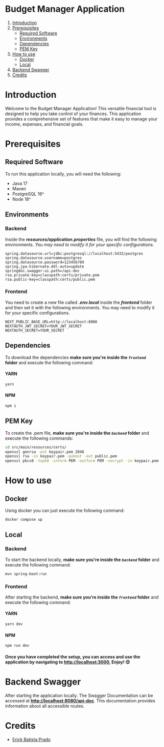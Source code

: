 # Budget Manager Application

1. [Introduction](#introduction)
2. [Prerequisites](#prerequisites)
   - [Required Software](#required-software)
   - [Environments](#prerequisites)
   - [Dependencies](#prerequisites)
   - [PEM Key](#pem-key)
3. [How to use](#how-to-use)
   - [Docker](#docker)
   - [Local](#local)
4. [Backend Swagger](#backend-swagger)
5. [Credits](#credits)

# Introduction

Welcome to the Budget Manager Application! This versatile financial tool is designed to help you take control of your finances. This application provides a comprehensive set of features that make it easy to manage your income, expenses, and financial goals.

# Prerequisites

## Required Software

To run this application locally, you will need the following:

- Java 17
- Maven
- PostgreSQL 16^
- Node 18^

## Environments

### Backend

Inside the **_resources/application.properties_** file, you will find the following environments. _You may need to modify it for your specific configurations_.

```env
spring.datasource.url=jdbc:postgresql://localhost:5432/postgres
spring.datasource.username=postgres
spring.datasource.password=123456789
spring.jpa.hibernate.ddl-auto=update
springdoc.swagger-ui.path=/api-doc
rsa.private-key=classpath:certs/private.pem
rsa.public-key=classpath:certs/public.pem
```

### Frontend

You need to create a new file called **_.env.local_** inside the **_frontend_** folder and then set it with the following environments. You may need to modify it for your specific configurations.

```env
NEXT_PUBLIC_BASE_URL=http://localhost:8080
NEXTAUTH_JWT_SECRET=YOUR_JWT_SECRET
NEXTAUTH_SECRET=YOUR_SECRET
```

## Dependencies

To download the dependencies **make sure you're inside the _`frontend`_ folder** and execute the following command:

#### YARN

```bash
yarn
```

#### NPM

```bash
npm i
```

## PEM Key

To create the .pem file, **make sure you're inside the _`backend`_ folder** and execute the following commands:

```bash
cd src/main/resources/certs/
openssl genrsa -out keypair.pem 2048
openssl rsa -in keypair.pem -pubout -out public.pem
openssl pkcs8 -topk8 -inform PEM -outform PEM -nocrypt -in keypair.pem -out private.pem
```

# How to use

## Docker

Using docker you can just execute the following command:

```bash
docker compose up
```

## Local

### Backend

To start the backend locally, **make sure you're inside the _`backend`_ folder** and execute the following command:

```bash
mvn spring-boot:run
```

### Frontend

After starting the backend, **make sure you're inside the _`frontend`_ folder** and execute the following command:

#### YARN

```bash
yarn dev
```

#### NPM

```bash
npm run dev
```

#### Once you have completed the setup, you can access and use the application by navigating to [http://localhost:3000](http://localhost:8080/api-doc), Enjoy! 😊

# Backend Swagger

After starting the application locally. The Swagger Documentation can be accessed
at [**http://localhost:8080/api-doc**](http://localhost:8080/api-doc). This documentation provides information about all accessible routes.

# Credits

- [Erick Batista Prado](https://github.com/batistaerick)
